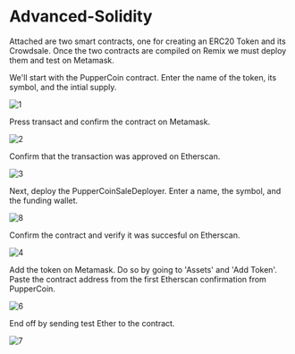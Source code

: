 # Advanced-Solidity

Attached are two smart contracts, one for creating an ERC20 Token and its Crowdsale.
Once the two contracts are compiled on Remix we must deploy them and test on Metamask.

We'll start with the PupperCoin contract. Enter the name of the token, its symbol, and the intial supply.

![1](https://user-images.githubusercontent.com/77086043/126416702-70ce0423-d78b-47e8-9ef7-ebf49e1da429.PNG)
 
Press transact and confirm the contract on Metamask.

![2](https://user-images.githubusercontent.com/77086043/126416863-53b87594-882f-425b-9ced-d706a3831f38.PNG)

Confirm that the transaction was approved on Etherscan.

![3](https://user-images.githubusercontent.com/77086043/126416925-dc48f3a2-af59-4d0c-89fb-023c4f1344b6.PNG)

Next, deploy the PupperCoinSaleDeployer. Enter a name, the symbol, and the funding wallet.

![8](https://user-images.githubusercontent.com/77086043/126418176-44bd3f29-1431-4ae9-ae1e-9da6eb6e3b36.PNG)

Confirm the contract and verify it was succesful on Etherscan.

![4](https://user-images.githubusercontent.com/77086043/126418345-54a49ac6-9424-4814-83ab-55d527d92679.PNG)

Add the token on Metamask. Do so by going to 'Assets' and 'Add Token'. Paste the contract address from the first Etherscan confirmation from PupperCoin.

![6](https://user-images.githubusercontent.com/77086043/126418456-32ada840-8ccd-408a-9202-964e6a178b1f.PNG)

End off by sending test Ether to the contract.

![7](https://user-images.githubusercontent.com/77086043/126418522-0bd3dd10-9eaf-4c15-b209-7c552e750654.PNG)
